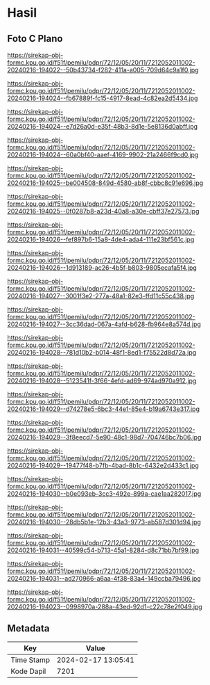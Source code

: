 # Hasil

## Foto C Plano

https://sirekap-obj-formc.kpu.go.id/f51f/pemilu/pdpr/72/12/05/20/11/7212052011002-20240216-194022--50b43734-f282-411a-a005-709d64c9a1f0.jpg

https://sirekap-obj-formc.kpu.go.id/f51f/pemilu/pdpr/72/12/05/20/11/7212052011002-20240216-194024--fb67889f-fc15-4917-8ead-4c82ea2d5434.jpg

https://sirekap-obj-formc.kpu.go.id/f51f/pemilu/pdpr/72/12/05/20/11/7212052011002-20240216-194024--e7d26a0d-e35f-48b3-8d1e-5e8136d0abff.jpg

https://sirekap-obj-formc.kpu.go.id/f51f/pemilu/pdpr/72/12/05/20/11/7212052011002-20240216-194024--60a0bf40-aaef-4169-9902-21a2466f9cd0.jpg

https://sirekap-obj-formc.kpu.go.id/f51f/pemilu/pdpr/72/12/05/20/11/7212052011002-20240216-194025--be004508-849d-4580-ab8f-cbbc8c91e696.jpg

https://sirekap-obj-formc.kpu.go.id/f51f/pemilu/pdpr/72/12/05/20/11/7212052011002-20240216-194025--0f0287b8-a23d-40a8-a30e-cbff37e27573.jpg

https://sirekap-obj-formc.kpu.go.id/f51f/pemilu/pdpr/72/12/05/20/11/7212052011002-20240216-194026--fef897b6-15a8-4de4-ada4-111e23bf561c.jpg

https://sirekap-obj-formc.kpu.go.id/f51f/pemilu/pdpr/72/12/05/20/11/7212052011002-20240216-194026--1d913189-ac26-4b5f-b803-9805ecafa5f4.jpg

https://sirekap-obj-formc.kpu.go.id/f51f/pemilu/pdpr/72/12/05/20/11/7212052011002-20240216-194027--3001f3e2-277a-48a1-82e3-ffd11c55c438.jpg

https://sirekap-obj-formc.kpu.go.id/f51f/pemilu/pdpr/72/12/05/20/11/7212052011002-20240216-194027--3cc36dad-067a-4afd-b628-fb964e8a574d.jpg

https://sirekap-obj-formc.kpu.go.id/f51f/pemilu/pdpr/72/12/05/20/11/7212052011002-20240216-194028--781d10b2-b014-48f1-8ed1-f75522d8d72a.jpg

https://sirekap-obj-formc.kpu.go.id/f51f/pemilu/pdpr/72/12/05/20/11/7212052011002-20240216-194028--5123541f-3f66-4efd-ad69-974ad970a912.jpg

https://sirekap-obj-formc.kpu.go.id/f51f/pemilu/pdpr/72/12/05/20/11/7212052011002-20240216-194029--d74278e5-6bc3-44e1-85e4-b19a6743e317.jpg

https://sirekap-obj-formc.kpu.go.id/f51f/pemilu/pdpr/72/12/05/20/11/7212052011002-20240216-194029--3f8eecd7-5e90-48c1-98d7-704746bc7b06.jpg

https://sirekap-obj-formc.kpu.go.id/f51f/pemilu/pdpr/72/12/05/20/11/7212052011002-20240216-194029--19477f48-b7fb-4bad-8b1c-6432e2d433c1.jpg

https://sirekap-obj-formc.kpu.go.id/f51f/pemilu/pdpr/72/12/05/20/11/7212052011002-20240216-194030--b0e093eb-3cc3-492e-899a-cae1aa282017.jpg

https://sirekap-obj-formc.kpu.go.id/f51f/pemilu/pdpr/72/12/05/20/11/7212052011002-20240216-194030--28db5b1e-12b3-43a3-9773-ab587d301d94.jpg

https://sirekap-obj-formc.kpu.go.id/f51f/pemilu/pdpr/72/12/05/20/11/7212052011002-20240216-194031--40599c54-b713-45a1-8284-d8c71bb7bf99.jpg

https://sirekap-obj-formc.kpu.go.id/f51f/pemilu/pdpr/72/12/05/20/11/7212052011002-20240216-194031--ad270966-a6aa-4f38-83a4-149ccba79496.jpg

https://sirekap-obj-formc.kpu.go.id/f51f/pemilu/pdpr/72/12/05/20/11/7212052011002-20240216-194023--0998970a-288a-43ed-92d1-c22c78e2f049.jpg


## Metadata

| Key        | Value               |
| ---------- | ------------------- |
| Time Stamp | 2024-02-17 13:05:41 |
| Kode Dapil | 7201                |




